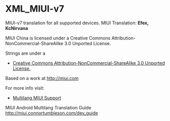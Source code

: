 XML_MIUI-v7
===========

MIUI-v7 translation for all supported devices. MIUI Translation: **Efex, KcNirvana**


MIUI China is licensed under a Creative Commons Attribution-NonCommercial-ShareAlike 3.0 Unported License.

Strings are under a 
- [Creative Commons Attribution-NonCommercial-ShareAlike 3.0 Unported License.](http://creativecommons.org/licenses/by-nc-sa/3.0/)

Based on a work at http://miui.com

For more info visit:
- [Multilang MIUI Support](http://xiaomi.eu) 

MIUI Android Multilang Translation Guide http://miui.connortumbleson.com/dev_guide

